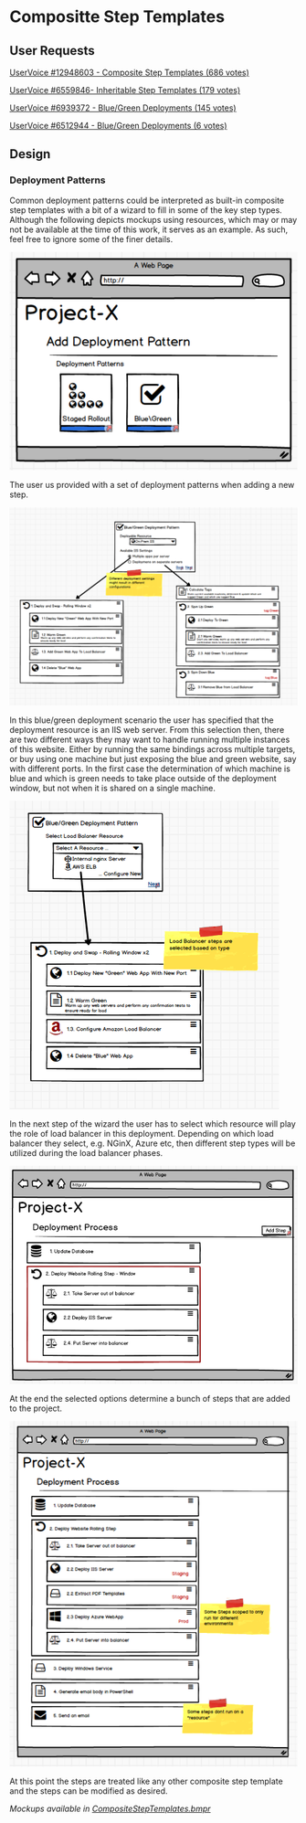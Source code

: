 # Compositte Step Templates #

## User Requests ##
[UserVoice #12948603 - Composite Step Templates (686 votes)](https://octopusdeploy.uservoice.com/forums/170787-general/suggestions/12948603-composite-step-templates)

[UserVoice #6559846- Inheritable Step Templates (179 votes)](https://octopusdeploy.uservoice.com/forums/170787-general/suggestions/6559846-inheritable-templates)

[UserVoice #6939372 - Blue/Green Deployments (145 votes)](https://octopusdeploy.uservoice.com/forums/170787-general/suggestions/6939372-make-the-blue-green-model-the-gold-standard-of-dep)

[UserVoice #6512944 - Blue/Green Deployments (6 votes)](https://octopusdeploy.uservoice.com/forums/170787-general/suggestions/6512944-what-happened-to-blue-green-deployment)

## Design ##

### Deployment Patterns ###
Common deployment patterns could be interpreted as built-in composite step templates with a bit of a wizard to fill in some of the key step types.
Although the following depicts mockups using resources, which may or may not be available at the time of this work, it serves as an example. As such, feel free to ignore some of the finer details.

![Deployment Pattern Choose](deployment_pattern_1.png)

The user us provided with a set of deployment patterns when adding a new step.

![Deployment Pattern Step 1](deployment_pattern_2.png)

In this blue/green deployment scenario the user has specified that the deployment resource is an IIS web server. From this selection then, there are two different ways they may want to handle running multiple instances of this website. Either by running the same bindings across multiple targets, or buy using one machine but just exposing the blue and green website, say with different ports. In the first case the determination of which machine is blue and which is green needs to take place outside of the deployment window, but not when it is shared on a single machine.

![Deployment Pattern Step 2](deployment_pattern_3.png)

In the next step of the wizard the user has to select which resource will play the role of load balancer in this deployment. Depending on which load balancer they select, e.g. NGinX, Azure etc, then different step types will be utilized during the load balancer phases.

![Deployment Pattern Final](deployment_pattern_final.png)

At the end the selected options determine a bunch of steps that are added to the project.

![Deployment Pattern Additional Steps](deployment_pattern_additional.png)

At this point the steps are treated like any other composite step template and the steps can be modified as desired.


_Mockups available in [CompositeStepTemplates.bmpr](./CompositeStepTemplates.bmpr)_